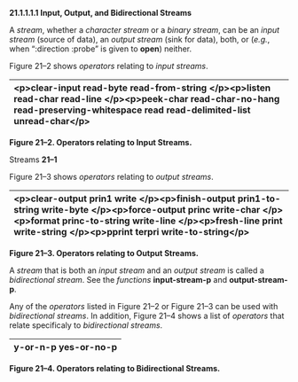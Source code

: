 **21.1.1.1.1 Input, Output, and Bidirectional Streams** 

A *stream*, whether a *character stream* or a *binary stream*, can be an *input stream* (source of data), an *output stream* (sink for data), both, or (*e.g.*, when “:direction :probe” is given to **open**) neither. 

Figure 21–2 shows *operators* relating to *input streams*. 

|\<p\>**clear-input read-byte read-from-string** \</p\>\<p\>**listen read-char read-line** \</p\>\<p\>**peek-char read-char-no-hang read-preserving-whitespace read read-delimited-list unread-char**\</p\>|
| :- |


**Figure 21–2. Operators relating to Input Streams.** 

Streams **21–1**

 

 

Figure 21–3 shows *operators* relating to *output streams*. 

|\<p\>**clear-output prin1 write** \</p\>\<p\>**finish-output prin1-to-string write-byte** \</p\>\<p\>**force-output princ write-char** \</p\>\<p\>**format princ-to-string write-line** \</p\>\<p\>**fresh-line print write-string** \</p\>\<p\>**pprint terpri write-to-string**\</p\>|
| :- |


**Figure 21–3. Operators relating to Output Streams.** 

A *stream* that is both an *input stream* and an *output stream* is called a *bidirectional stream*. See the *functions* **input-stream-p** and **output-stream-p**. 

Any of the *operators* listed in Figure 21–2 or Figure 21–3 can be used with *bidirectional streams*. In addition, Figure 21–4 shows a list of *operators* that relate specificaly to *bidirectional streams*. 

|**y-or-n-p yes-or-no-p**|
| :- |


**Figure 21–4. Operators relating to Bidirectional Streams.** 

